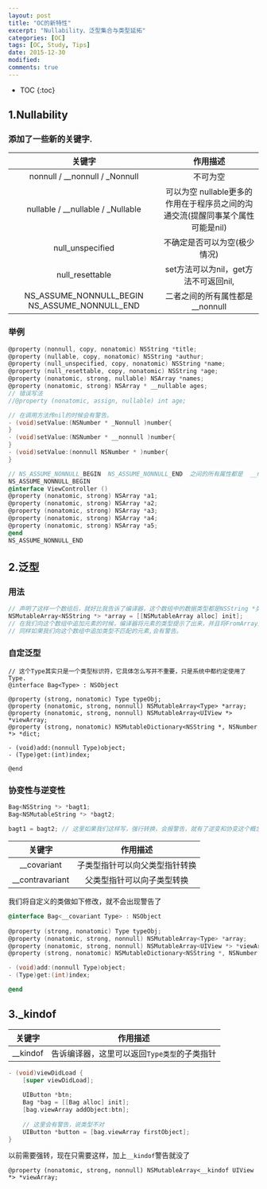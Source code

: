 ```yaml
---
layout: post
title: "OC的新特性"
excerpt: "Nullability、泛型集合与类型延拓"
categories: [OC]
tags: [OC, Study, Tips]
date: 2015-12-30 
modified: 
comments: true
---
```


* TOC
{:toc}
## 1.Nullability

### 添加了一些新的关键字.

|                   关键字                    |                   作用描述                   |
| :--------------------------------------: | :--------------------------------------: |
|      nonnull / __nonnull / _Nonnull      |                   不可为空                   |
|    nullable / __nullable / _Nullable     | 可以为空     nullable更多的作用在于程序员之间的沟通交流(提醒同事某个属性可能是nil) |
|             null_unspecified             |             不确定是否可以为空(极少情况)              |
|             null_resettable              |        set方法可以为nil，get方法不可返回nil,         |
| NS_ASSUME_NONNULL_BEGIN  NS_ASSUME_NONNULL_END |          二者之间的所有属性都是  __nonnull          |

### 举例

```objective-c
@property (nonnull, copy, nonatomic) NSString *title;
@property (nullable, copy, nonatomic) NSString *authur;
@property (null_unspecified, copy, nonatomic) NSString *name;
@property (null_resettable, copy, nonatomic) NSString *age;
@property (nonatomic, strong, nullable) NSArray *names;
@property (nonatomic, strong) NSArray * __nullable ages;
// 错误写法
//@property (nonatomic, assign, nullable) int age;

// 在调用方法传nil的时候会有警告。
- (void)setValue:(NSNumber * _Nonnull )number{   
}
- (void)setValue:(NSNumber * __nonnull )number{   
}
- (void)setValue:(nonnull NSNumber * )number{   
}

// NS_ASSUME_NONNULL_BEGIN  NS_ASSUME_NONNULL_END  之间的所有属性都是  __nonnull
NS_ASSUME_NONNULL_BEGIN
@interface ViewController ()
@property (nonatomic, strong) NSArray *a1;
@property (nonatomic, strong) NSArray *a2;
@property (nonatomic, strong) NSArray *a3;
@property (nonatomic, strong) NSArray *a4;
@property (nonatomic, strong) NSArray *a5;
@end
NS_ASSUME_NONNULL_END
```

## 2.泛型

### 用法

```objective-c
// 声明了这样一个数组后，就好比我告诉了编译器，这个数组中的数据类型都是NSString *类型的，如果我这个数组中元素的方法，会有提示了.
NSMutableArray<NSString *> *array = [[NSMutableArray alloc] init];
// 在我们向这个数组中追加元素的时候，编译器将元素的类型提示了出来，并且将FromArray方法中需要的元素类型也提示了出来。
// 同样如果我们向这个数组中追加类型不匹配的元素,会有警告。
```

### 自定泛型

```
// 这个Type其实只是一个类型标识符，它具体怎么写并不重要，只是系统中都约定使用了Type.
@interface Bag<Type> : NSObject

@property (strong, nonatomic) Type typeObj;
@property (nonatomic, strong, nonnull) NSMutableArray<Type> *array;
@property (nonatomic, strong, nonnull) NSMutableArray<UIView *> *viewArray;
@property (strong, nonatomic) NSMutableDictionary<NSString *, NSNumber *> *dict;

- (void)add:(nonnull Type)object;
- (Type)get:(int)index;

@end
```

### 协变性与逆变性

```objective-c
Bag<NSString *> *bagt1;
Bag<NSMutableString *> *bagt2;

bagt1 = bagt2; // 这里如果我们这样写，强行转换，会报警告，就有了逆变和协变这个概念
```

|       关键字       |      作用描述       |
| :-------------: | :-------------: |
|   __covariant   | 子类型指针可以向父类型指针转换 |
| __contravariant |  父类型指针可以向子类型转换  |

我们将自定义的类做如下修改，就不会出现警告了

```objective-c
@interface Bag<__covariant Type> : NSObject
  
@property (strong, nonatomic) Type typeObj;
@property (nonatomic, strong, nonnull) NSMutableArray<Type> *array;
@property (nonatomic, strong, nonnull) NSMutableArray<UIView *> *viewArray;
@property (strong, nonatomic) NSMutableDictionary<NSString *, NSNumber *> *dict;

- (void)add:(nonnull Type)object;
- (Type)get:(int)index;

@end
```

## 3._kindof

|   关键字    |           作用描述            |
| :------: | :-----------------------: |
| __kindof | 告诉编译器，这里可以返回`Type类型`的子类指针 |

```objective-c
- (void)viewDidLoad {
    [super viewDidLoad];
    
    UIButton *btn;
    Bag *bag = [[Bag alloc] init];
    [bag.viewArray addObject:btn];
    
    // 这里会有警告，说类型不对
    UIButton *button = [bag.viewArray firstObject];
}
```

以前需要强转，现在只需要这样，加上`__kindof`警告就没了

```
@property (nonatomic, strong, nonnull) NSMutableArray<__kindof UIView *> *viewArray;
```